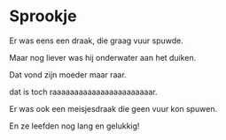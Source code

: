 # Sprookje

Er was eens een draak, die graag vuur spuwde.

Maar nog liever was hij onderwater aan het duiken.

Dat vond zijn moeder maar raar.

dat is toch raaaaaaaaaaaaaaaaaaaaaaar.

Er was ook een meisjesdraak die geen vuur kon spuwen.

En ze leefden nog lang en gelukkig!
